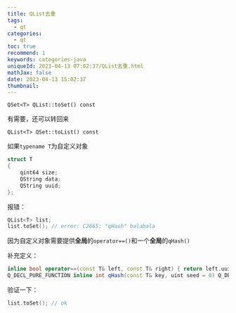 ```yaml
---
title: QList去重
tags:
  - qt
categories:
  - qt
toc: true
recommend: 1
keywords: categories-java
uniqueId: 2023-04-13 07:02:37/QList去重.html
mathJax: false
date: 2023-04-13 15:02:37
thumbnail:
---
```

`QSet<T> QList::toSet() const`
<!-- more -->

有需要，还可以转回来

`QList<T> QSet::toList() const`

如果`typename T`为自定义对象

```cpp
struct T
{
    qint64 size;
    QString data;
    QString uuid;
};
```

报错：

```cpp
QList<T> list;
list.toSet(); // error: C2665: "qHash" balabala
```

因为自定义对象需要提供**全局**的`operator==()`和一个**全局**的`qHash()`

补充定义：

```cpp
inline bool operator==(const T& left, const T& right) { return left.uuid == right.uuid; }
Q_DECL_PURE_FUNCTION inline int qHash(const T& key, uint seed = 0) Q_DECL_NOTHROW { return qHash(key.uuid, seed); }
```

验证一下：

```cpp
list.toSet(); // ok
```

